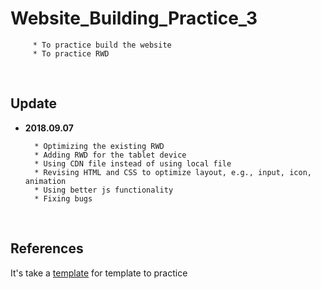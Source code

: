 # Website_Building_Practice_3

         * To practice build the website
         * To practice RWD
<br/>         
         
## Update

* **2018.09.07**

        * Optimizing the existing RWD
        * Adding RWD for the tablet device
        * Using CDN file instead of using local file 
        * Revising HTML and CSS to optimize layout, e.g., input, icon, animation
        * Using better js functionality
        * Fixing bugs
<br/>

## References
It's take a [template](https://livedemo00.template-help.com/wt_58887/) for template to practice

